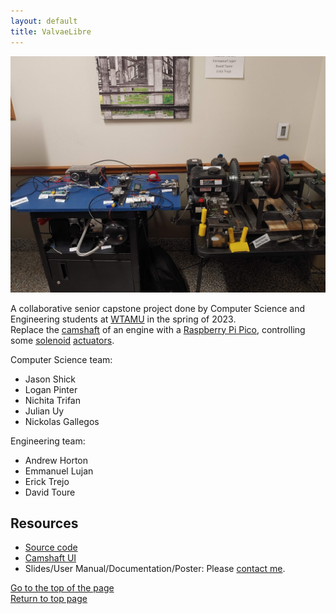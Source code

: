 ```yaml
---
layout: default
title: ValvaeLibre
---
```


![Screenshot](./assets/img/valvaelibre_mechanical.jpg)

A collaborative senior capstone project done by Computer Science and Engineering students at [WTAMU](https://www.wtamu.edu/) in the spring of 2023.  
Replace the [camshaft](https://en.wikipedia.org/wiki/Camshaft) of an engine with a [Raspberry Pi Pico](https://www.raspberrypi.com/products/raspberry-pi-pico/), controlling some [solenoid](https://en.wikipedia.org/wiki/Solenoid) [actuators](https://en.wikipedia.org/wiki/Actuator).  

Computer Science team:  
* Jason Shick  
* Logan Pinter  
* Nichita Trifan  
* Julian Uy  
* Nickolas Gallegos  

Engineering team:
* Andrew Horton  
* Emmanuel Lujan  
* Erick Trejo  
* David Toure  

## Resources

* [Source code](https://github.com/uyjulian/ValvaeLibre)   
* [Camshaft UI](https://ghpages.uyjulian.pw/ValvaeLibre/src/html/camshaft.html)  
* Slides/User Manual/Documentation/Poster: Please [contact me](https://googlesite.uyjulian.pw/cm).  

[Go to the top of the page](#)  
[Return to top page](..)  

